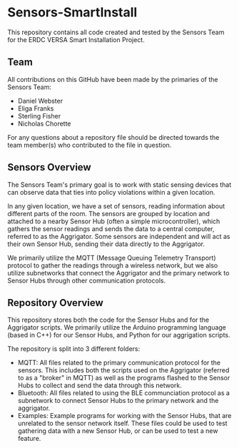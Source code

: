 # Sensors-SmartInstall

This repository contains all code created and tested by the Sensors Team for the ERDC VERSA Smart Installation Project.

## Team

All contributions on this GitHub have been made by the primaries of the Sensors Team:

* Daniel Webster
* Eliga Franks
* Sterling Fisher
* Nicholas Chorette

For any questions about a repository file should be directed towards the team member(s) who contributed to the file in question.

## Sensors Overview

The Sensors Team's primary goal is to work with static sensing devices that can observe data that ties into policy violations within a given location.

In any given location, we have a set of sensors, reading information about different parts of the room. The sensors are grouped by location and attached to a nearby Sensor Hub (often a simple microcontroller), which gathers the sensor readings and sends the data to a central computer, referred to as the Aggrigator. Some sensors are independent and will act as their own Sensor Hub, sending their data directly to the Aggrigator.

We primarily utilize the MQTT (Message Queuing Telemetry Transport) protocol to gather the readings through a wireless network, but we also utilize subnetworks that connect the Aggrigator and the primary network to Sensor Hubs through other communication protocols.

## Repository Overview

This repository stores both the code for the Sensor Hubs and for the Aggrigator scripts. We primarily utilize the Arduino programming language (based in C++) for our Sensor Hubs, and Python for our aggrigation scripts.

The repository is split into 3 different folders:

* MQTT: All files related to the primary communication protocol for the sensors. This includes both the scripts used on the Aggrigator (referred to as a "broker" in MQTT) as well as the programs flashed to the Sensor Hubs to collect and send the data through this network.
* Bluetooth: All files related to using the BLE communciation protocol as a subnetwork to connect Sensor Hubs to the primary network and the aggrigator.
* Examples: Example programs for working with the Sensor Hubs, that are unrelated to the sensor network itself. These files could be used to test gathering data with a new Sensor Hub, or can be used to test a new feature.
